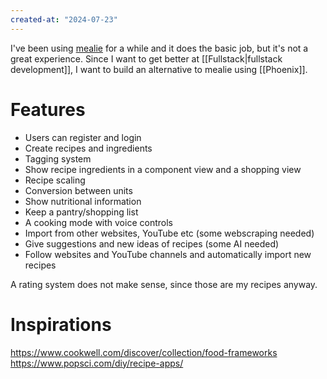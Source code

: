 ```yaml
---
created-at: "2024-07-23"
---
```


I've been using [mealie](https://mealie.io/) for a while and it does the basic job, but it's not a great experience. Since I want to get better at [[Fullstack|fullstack development]], I want to build an alternative to mealie using [[Phoenix]].

# Features

- Users can register and login
- Create recipes and ingredients
- Tagging system
- Show recipe ingredients in a component view and a shopping view
- Recipe scaling
- Conversion between units
- Show nutritional information
- Keep a pantry/shopping list
- A cooking mode with voice controls
- Import from other websites, YouTube etc (some webscraping needed)
- Give suggestions and new ideas of recipes (some AI needed)
- Follow websites and YouTube channels and automatically import new recipes

A rating system does not make sense, since those are my recipes anyway.

# Inspirations

https://www.cookwell.com/discover/collection/food-frameworks
https://www.popsci.com/diy/recipe-apps/
